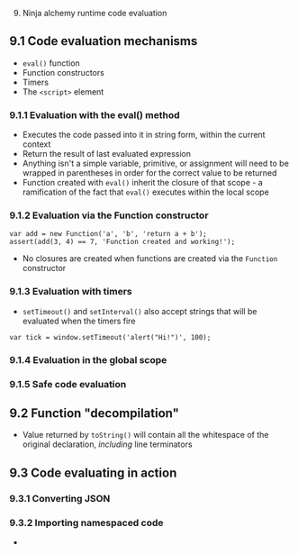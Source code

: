 9. Ninja alchemy runtime code evaluation

## 9.1 Code evaluation mechanisms
* `eval()` function
* Function constructors
* Timers
* The `<script>` element

### 9.1.1 Evaluation with the eval() method
* Executes the code passed into it in string form, within the current context
* Return the result of last evaluated expression
* Anything isn't a simple variable, primitive, or assignment will need to be wrapped in parentheses in order for the correct value to be returned
* Function created with `eval()` inherit the closure of that scope - a ramification of the fact that `eval()` executes within the local scope

### 9.1.2 Evaluation via the Function constructor
```
var add = new Function('a', 'b', 'return a + b');
assert(add(3, 4) == 7, 'Function created and working!');
```
* No closures are created when functions are created via the `Function` constructor

### 9.1.3 Evaluation with timers
* `setTimeout()` and `setInterval()` also accept strings that will be evaluated when the timers fire
```
var tick = window.setTimeout('alert("Hi!")', 100);
```

### 9.1.4 Evaluation in the global scope

### 9.1.5 Safe code evaluation

## 9.2 Function "decompilation"
* Value returned by `toString()` will contain all the whitespace of the original declaration, *including* line terminators

## 9.3 Code evaluating in action

### 9.3.1 Converting JSON

### 9.3.2 Importing namespaced code
* 
